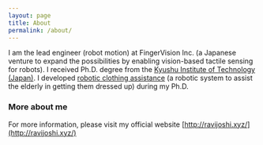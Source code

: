 ```yaml
---
layout: page
title: About
permalink: /about/
---
```


I am the lead engineer (robot motion) at FingerVision Inc. (a Japanese venture to expand the possibilities by enabling vision-based tactile sensing for robots).
I received Ph.D. degree from the [Kyushu Institute of Technology (Japan)](http://www.kyutech.ac.jp/english). 
I developed [robotic clothing assistance](https://www.ravijoshi.xyz/project/framework-robotic-clothing-assistance-imitation-learning) (a robotic system to assist the elderly in getting them dressed up) during my Ph.D.


### More about me
For more information, please visit my official website [http://ravijoshi.xyz/](http://ravijoshi.xyz/)
